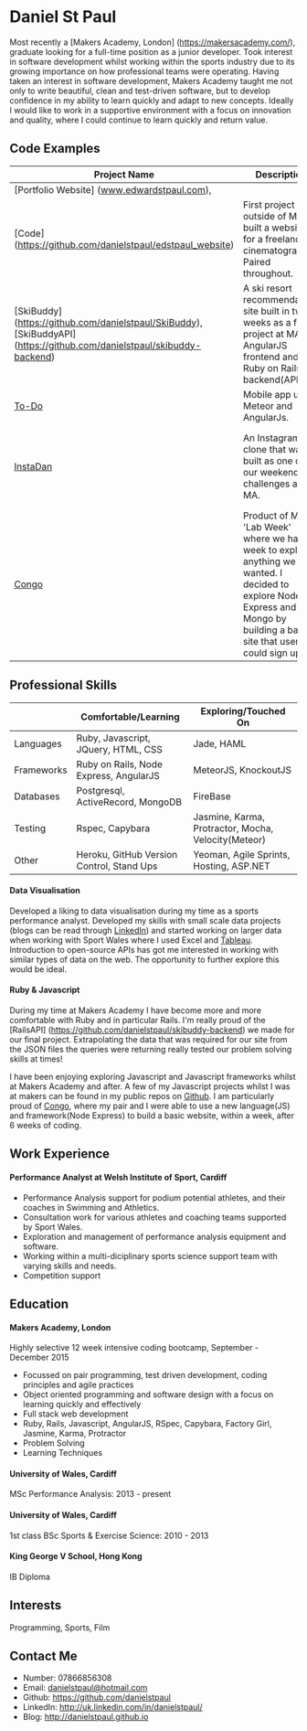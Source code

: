 Daniel St Paul
================

Most recently a [Makers Academy, London] (https://makersacademy.com/), graduate looking for a full-time position as a junior developer. Took interest in software development whilst working within the sports industry due to its growing importance on how professional teams were operating. Having taken an interest in software development, Makers Academy taught me not only to write beautiful, clean and test-driven software, but to develop confidence in my ability to learn quickly and adapt to new concepts. Ideally I would like to work in a supportive environment with a focus on innovation and quality, where I could continue to learn quickly and return value.  

<!-- You can read more from me on my [blog](http://danielstpaul.github.io/), and don't forget to checkout my [website](https://github.com/danielstpaul/). -->

Code Examples
-------------
|Project Name | Description | Technologies |
|-------------|-------------|--------------|
|[Portfolio Website] (www.edwardstpaul.com),
[Code] (https://github.com/danielstpaul/edstpaul_website)|First project outside of MA, built a website for a freelance cinematographer. Paired throughout.|AngularJS, HTML, CSS, JQuery|
|[SkiBuddy] (https://github.com/danielstpaul/SkiBuddy), [SkiBuddyAPI] (https://github.com/danielstpaul/skibuddy-backend)|A ski resort recommendation site built in two weeks as a final project at MA. AngularJS frontend and Ruby on Rails backend(API).|AngularJS, Ruby on Rails, various APIs, HTML, HAML, CSS, Heroku|
|[To-Do](https://github.com/danielstpaul/todo_challenge)|Mobile app using Meteor and AngularJs.|Meteor, AngularJS|
|[InstaDan](https://github.com/danielstpaul/instagram-challenge)| An Instagram clone that was built as one of our weekend challenges at MA.|Ruby on Rails, Active Record, Postgresql, HAML, JQuery, Heroku|
|[Congo](https://github.com/danielstpaul/example_node_express_website)|Product of MA's 'Lab Week' where we had a week to explore anything we wanted. I decided to explore Node Express and Mongo by building a basic site that users could sign up to.|NodeJS, Node Express, MongoDB, Jade, CSS|

Professional Skills
---------------------------------
| | Comfortable/Learning | Exploring/Touched On |
|-------------|-------------|--------------|
|Languages|Ruby, Javascript, JQuery, HTML, CSS |Jade, HAML |
|Frameworks|Ruby on Rails, Node Express, AngularJS |MeteorJS, KnockoutJS |
|Databases|Postgresql, ActiveRecord, MongoDB |FireBase |
|Testing|Rspec, Capybara |Jasmine, Karma, Protractor, Mocha, Velocity(Meteor) |
|Other|Heroku, GitHub Version Control, Stand Ups |Yeoman, Agile Sprints, Hosting, ASP.NET |

#### Data Visualisation
Developed a liking to data visualisation during my time as a sports performance analyst. Developed my skills with small scale data projects (blogs can be read through [LinkedIn](http://uk.linkedin.com/in/danielstpaul/)) and started working on larger data when working with Sport Wales where I used Excel and [Tableau](http://www.tableau.com/).
Introduction to open-source APIs has got me interested in working with similar types of data on the web. The opportunity to further explore this would be ideal.

#### Ruby & Javascript
During my time at Makers Academy I have become more and more comfortable with Ruby and in particular Rails. I'm really proud of the [RailsAPI] (https://github.com/danielstpaul/skibuddy-backend) we made for our final project. Extrapolating the data that was required for our site from the JSON files the queries were returning really tested our problem solving skills at times!

I have been enjoying exploring Javascript and Javascript frameworks whilst at Makers Academy and after. A few of my Javascript projects whilst I was at makers can be found in my public repos on [Github](https://github.com/danielstpaul/). I am particularly proud of [Congo](https://github.com/danielstpaul/example_node_express_website), where my pair and I were able to use a new language(JS) and framework(Node Express) to build a basic website, within a week, after 6 weeks of coding.

Work Experience
---------------------------------
#### Performance Analyst at Welsh Institute of Sport, Cardiff
- Performance Analysis support for podium potential athletes, and their coaches in Swimming and Athletics.
- Consultation work for various athletes and coaching teams supported by Sport Wales.
- Exploration and management of performance analysis equipment and software.
- Working within a multi-diciplinary sports science support team with varying skills and needs.
- Competition support

Education
---------
#### Makers Academy, London
Highly selective 12 week intensive coding bootcamp, September - December 2015
- Focussed on pair programming, test driven development, coding principles and agile practices
- Object oriented programming and software design with a focus on learning quickly and effectively
- Full stack web development
- Ruby, Rails, Javascript, AngularJS, RSpec, Capybara, Factory Girl, Jasmine, Karma, Protractor
- Problem Solving
- Learning Techniques

#### University of Wales, Cardiff
MSc Performance Analysis: 2013 - present

#### University of Wales, Cardiff
1st class BSc Sports & Exercise Science: 2010 - 2013

#### King George V School, Hong Kong
IB Diploma

Interests
---------
Programming, Sports, Film

Contact Me
-------------
- Number: 07866856308
- Email: danielstpaul@hotmail.com
- Github: https://github.com/danielstpaul
- LinkedIn: http://uk.linkedin.com/in/danielstpaul/
- Blog: http://danielstpaul.github.io
